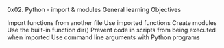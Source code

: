 0x02. Python - import & modules
General learning Objectives

Import functions from another file
Use imported functions
Create modules
Use the built-in function dir()
Prevent code in scripts from being executed when imported
Use command line arguments with Python programs